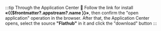 :::tip Through the Application Center :thinking:
Follow the link for <a :href="'appstream://' + $frontmatter?.appstream?.id">install **«{{$frontmatter?.appstream?.name }}»**</a>, then confirm the "open application" operation in the browser. After that, the Application Center opens, select the source **"Flathub"** in it and click the "download" button
::: 